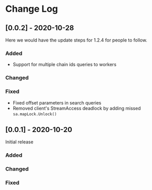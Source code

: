 # Change Log

## [0.0.2] - 2020-10-28

Here we would have the update steps for 1.2.4 for people to follow.

### Added
- Support for multiple chain ids queries to workers

### Changed
### Fixed
- Fixed offset parameters in search queries
- Removed client's StreamAccess deadlock by adding missed `sa.mapLock.Unlock()`

## [0.0.1] - 2020-10-20

Initial release

### Added
### Changed
### Fixed
